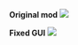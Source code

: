 **Original mod**
![](https://i.imgur.com/5esIJS6.png)

**Fixed GUI**
![](https://i.imgur.com/98xnePU.png)

